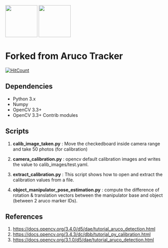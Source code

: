 <img src="https://docs.opencv.org/3.1.0/markers.jpg" height="100">          <img src="https://upload.wikimedia.org/wikipedia/commons/5/53/OpenCV_Logo_with_text.png" height="100">

# Forked from Aruco Tracker
[![HitCount](http://hits.dwyl.io/njanirudh/Aruco_Tracker.svg)](http://hits.dwyl.io/njanirudh/Aruco_Tracker)

## Dependencies
* Python 3.x
* Numpy
* OpenCV 3.3+ 
* OpenCV 3.3+ Contrib modules

## Scripts
1. **calib_image_taken.py** : Move the checkedboard inside camera range and take 50 photos (for calibration)

2. **camera_calibration.py** : opencv default calibration images and writes the value to calib_images/test.yaml.

3. **extract_calibration.py**  : This script shows how to open and extract the calibration values from a file.

4. **object_manipulator_pose_estimation.py**  : compute the difference of rotation & translation vectors between the manipulator base and object (between 2 aruco marker IDs).


## References
1. https://docs.opencv.org/3.4.0/d5/dae/tutorial_aruco_detection.html
2. https://docs.opencv.org/3.4.3/dc/dbb/tutorial_py_calibration.html
3. https://docs.opencv.org/3.1.0/d5/dae/tutorial_aruco_detection.html



 
 
 
 
